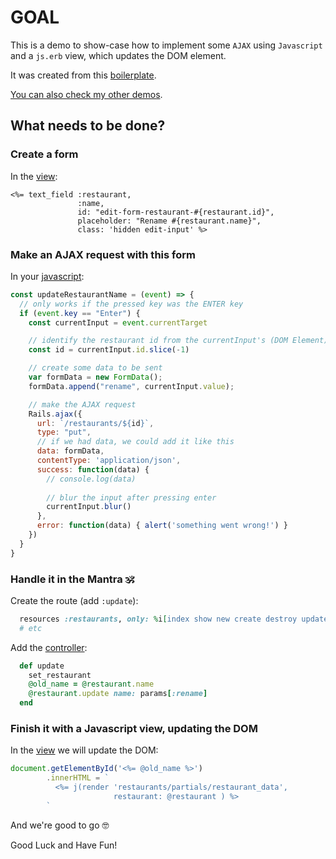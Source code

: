 # GOAL

This is a demo to show-case how to implement some `AJAX` using `Javascript` and a `js.erb` view, which updates the DOM element.

It was created from this [boilerplate](https://github.com/andrerferrer/rails-ajax-demo).

[You can also check my other demos](https://github.com/andrerferrer/dedemos/blob/master/README.md#ded%C3%A9mos).

## What needs to be done?

### Create a form

In the [view](https://github.com/andrerferrer/rails-js-erb-demo/blob/master/app/views/restaurants/partials/_restaurant_data.html.erb):

```erb
<%= text_field :restaurant, 
               :name, 
               id: "edit-form-restaurant-#{restaurant.id}",
               placeholder: "Rename #{restaurant.name}", 
               class: 'hidden edit-input' %>
```

### Make an AJAX request with this form

In your [javascript](https://github.com/andrerferrer/rails-js-erb-demo/blob/master/app/javascript/components/edit_restaurant_name.js):

```js
const updateRestaurantName = (event) => {
  // only works if the pressed key was the ENTER key
  if (event.key == "Enter") {
    const currentInput = event.currentTarget

    // identify the restaurant id from the currentInput's (DOM Element) id
    const id = currentInput.id.slice(-1)

    // create some data to be sent
    var formData = new FormData();
    formData.append("rename", currentInput.value);

    // make the AJAX request
    Rails.ajax({
      url: `/restaurants/${id}`,
      type: "put",
      // if we had data, we could add it like this
      data: formData,
      contentType: 'application/json',
      success: function(data) {
        // console.log(data) 
        
        // blur the input after pressing enter
        currentInput.blur()
      },
      error: function(data) { alert('something went wrong!') }
    })
  }
}
```

### Handle it in the Mantra 🕉

Create the route (add `:update`):

```ruby
  resources :restaurants, only: %i[index show new create destroy update] do
  # etc
```

Add the [controller](https://github.com/andrerferrer/rails-js-erb-demo/blob/master/app/controllers/restaurants_controller.rb):

```ruby
  def update
    set_restaurant
    @old_name = @restaurant.name
    @restaurant.update name: params[:rename]
  end
```

### Finish it with a Javascript view, updating the DOM

In the [view](https://github.com/andrerferrer/rails-js-erb-demo/blob/master/app/views/restaurants/update.js.erb) we will update the DOM:

```js
document.getElementById('<%= @old_name %>')
        .innerHTML = `
          <%= j(render 'restaurants/partials/restaurant_data', 
                       restaurant: @restaurant ) %>
        `
```

And we're good to go 🤓

Good Luck and Have Fun!

